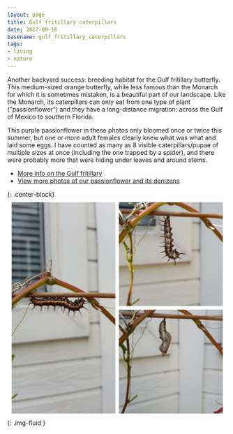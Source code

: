 ```yaml
---
layout: page
title: Gulf fritillary caterpillars
date: 2017-09-16
basename: gulf_fritillary_caterpillars
tags:
- living
- nature
---
```


Another backyard success: breeding habitat for the Gulf fritillary butterfly.
This medium-sized orange butterfly, while less famous than the Monarch for which
it is sometimes mistaken, is a beautiful part of our landscape. Like the
Monarch, its caterpillars can only eat from one type of plant ("passionflower")
and they have a long-distance migration: across the Gulf of Mexico to southern
Florida.

This purple passionflower in these photos only bloomed once or twice this
summer, but one or more adult females clearly knew what was what and laid some
eggs. I have counted as many as 8 visible caterpillars/pupae of multiple sizes
at once (including the one trapped by a spider), and there were probably more
that were hiding under leaves and around stems.

* <a href="http://entnemdept.ufl.edu/creatures/bfly/gulf_fritillary.htm">More
  info on the Gulf fritillary</a>
* <a href="https://photos.app.goo.gl/vveh5DqBy1RmbBCG2">View more photos of our
  passionflower and its denizens</a>

{: .center-block}
![photo collage](/images/20170912_134051-COLLAGE.jpg){: .img-fluid }
